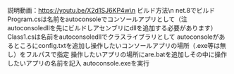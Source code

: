 説明動画：https://youtu.be/X2d1SJ6KP4w\n
ビルド方法\n
net.8でビルド
Program.csは名前をautoconsoleでコンソールアプリとして（注autoconsoledllを先にビルドしアセンブリにdllを追加する必要があります）
Class1.csは名前をautoconsoledllでクラスライブラリとして
autoconsoleがあるところにconfig.txtを追加し操作したいコンソールアプリの場所（.exe等は無し）をフルパスで指定
操作したいアプリの場所にare.batを追加しその中に操作したいアプリの名前を記入
autoconsole.exeを実行
